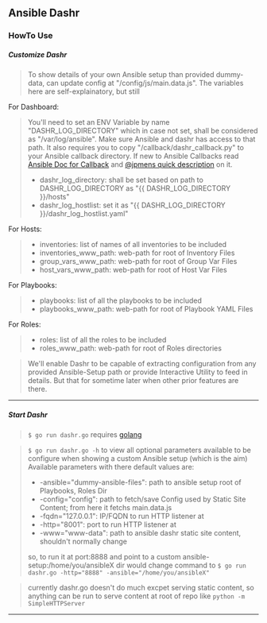 ## Ansible Dashr

### HowTo Use

##### Customize Dashr

> To show details of your own Ansible setup than provided dummy-data, can update config at "<repo>/config/js/main.data.js".
> The variables here are self-explainatory, but still

For Dashboard:
> You'll need to set an ENV Variable by name "DASHR_LOG_DIRECTORY" which in case not set, shall be considered as "/var/log/ansible". Make sure Ansible and dashr has access to that path.
> It also requires you to copy "<REPO>/callback/dashr_callback.py" to your Ansible callback directory. If new to Ansible Callbacks read [Ansible Doc for Callback](http://docs.ansible.com/developing_plugins.html#callbacks) and [@jpmens quick description](http://jpmens.net/2012/09/11/watching-ansible-at-work-callbacks/) on it.
> * dashr_log_directory: shall be set based on path to DASHR_LOG_DIRECTORY as "{{ DASHR_LOG_DIRECTORY }}/hosts"
> * dashr_log_hostlist: set it as "{{ DASHR_LOG_DIRECTORY }}/dashr_log_hostlist.yaml"

For Hosts:
> * inventories: list of names of all inventories to be included
> * inventories_www_path: web-path for root of Inventory Files
> * group_vars_www_path: web-path for root of Group Var Files
> * host_vars_www_path: web-path for root of Host Var Files

For Playbooks:
> * playbooks: list of all the playbooks to be included
> * playbooks_www_path: web-path for root of Playbook YAML Files

For Roles:
> * roles: list of all the roles to be included
> * roles_www_path: web-path for root of Roles directories

> We'll enable Dashr to be capable of extracting configuration from any provided Ansible-Setup path or provide Interactive Utility to feed in details. But that for sometime later when other prior features are there.

---

##### Start Dashr

> ``` $ go run dashr.go ```
> requires [golang](https://golang.org/doc/install)

> ``` $ go run dashr.go -h ```
> to view all optional parameters available to be configure when showing a custom Ansible setup (which is the aim)
> Available parameters with there default values are:
> *  -ansible="dummy-ansible-files": path to ansible setup root of Playbooks, Roles Dir
> *  -config="config": path to fetch/save Config used by Static Site Content; from here it fetchs main.data.js
> *  -fqdn="127.0.0.1": IP/FQDN to run HTTP listener at
> *  -http="8001": port to run HTTP listener at
> *  -www="www-data": path to ansible dashr static site content, shouldn't normally change
>
> so, to run it at port:8888 and point to a custom ansible-setup:/home/you/ansibleX dir would change command to
> ``` $ go run dashr.go -http="8888" -ansible="/home/you/ansibleX" ```


> currently dashr.go doesn't do much excpet serving static content, so anything can be run to serve content at root of repo like ```python -m SimpleHTTPServer ```

---

